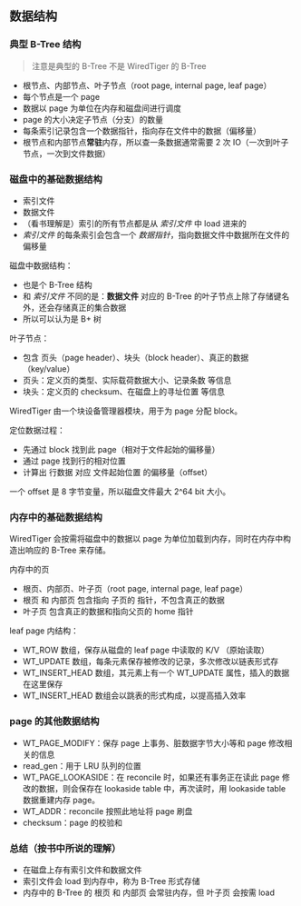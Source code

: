 ## 数据结构

### 典型 B-Tree 结构

> 注意是典型的 B-Tree 不是 WiredTiger 的 B-Tree

- 根节点、内部节点、叶子节点（root page, internal page, leaf page）
- 每个节点是一个 page
- 数据以 page 为单位在内存和磁盘间进行调度
- page 的大小决定子节点（分支）的数量
- 每条索引记录包含一个数据指针，指向存在文件中的数据（偏移量）
- 根节点和内部节点**常驻**内存，所以查一条数据通常需要 2 次 IO（一次到叶子节点，一次到文件数据）

### 磁盘中的基础数据结构

- 索引文件
- 数据文件
- （看书理解是）索引的所有节点都是从 *索引文件* 中 load 进来的
- *索引文件* 的每条索引会包含一个 *数据指针*，指向数据文件中数据所在文件的偏移量

磁盘中数据结构：

- 也是个 B-Tree 结构
- 和 *索引文件* 不同的是：**数据文件** 对应的 B-Tree 的叶子节点上除了存储键名外，还会存储真正的集合数据
- 所以可以认为是 B+ 树

叶子节点：

- 包含 页头（page header）、块头（block header）、真正的数据（key/value）
- 页头：定义页的类型、实际载荷数据大小、记录条数 等信息
- 块头：定义页的 checksum、在磁盘上的寻址位置 等信息

WiredTiger 由一个块设备管理器模块，用于为 page 分配 block。

定位数据过程：
- 先通过 block 找到此 page（相对于文件起始的偏移量）
- 通过 page 找到行的相对位置
- 计算出 行数据 对应 文件起始位置 的偏移量（offset）

一个 offset 是 8 字节变量，所以磁盘文件最大 2^64 bit 大小。

### 内存中的基础数据结构

WiredTiger 会按需将磁盘中的数据以 page 为单位加载到内存，同时在内存中构造出响应的 B-Tree 来存储。

内存中的页

- 根页、内部页、叶子页（root page, internal page, leaf page）
- 根页 和 内部页 包含指向 子页的 指针，不包含真正的数据
- 叶子页 包含真正的数据和指向父页的 home 指针

leaf page 内结构：

- WT_ROW 数组，保存从磁盘的 leaf page 中读取的 K/V （原始读取）
- WT_UPDATE 数组，每条元素保存被修改的记录，多次修改以链表形式存
- WT_INSERT_HEAD 数组，其元素上有一个 WT_UPDATE 属性，插入的数据在这里保存
- WT_INSERT_HEAD 数组会以跳表的形式构成，以提高插入效率

### page 的其他数据结构

- WT_PAGE_MODIFY：保存 page 上事务、脏数据字节大小等和 page 修改相关的信息
- read_gen：用于 LRU 队列的位置
- WT_PAGE_LOOKASIDE：在 reconcile 时，如果还有事务正在读此 page 修改的数据，则会保存在 lookaside table 中，再次读时，用 lookaside table 数据重建内存 page。
- WT_ADDR：reconcile 按照此地址将 page 刷盘
- checksum：page 的校验和

### 总结（按书中所说的理解）

- 在磁盘上存有索引文件和数据文件
- 索引文件会 load 到内存中，称为 B-Tree 形式存储
- 内存中的 B-Tree 的 根页 和 内部页 会常驻内存，但 叶子页 会按需 load
